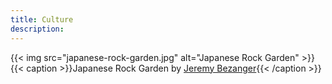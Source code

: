 ```yaml
---
title: Culture
description:
---
```

{{< img src="japanese-rock-garden.jpg" alt="Japanese Rock Garden" >}}
{{< caption >}}Japanese Rock Garden by [Jeremy Bezanger](https://unsplash.com/photos/EahSUiwMgMQ){{< /caption >}}